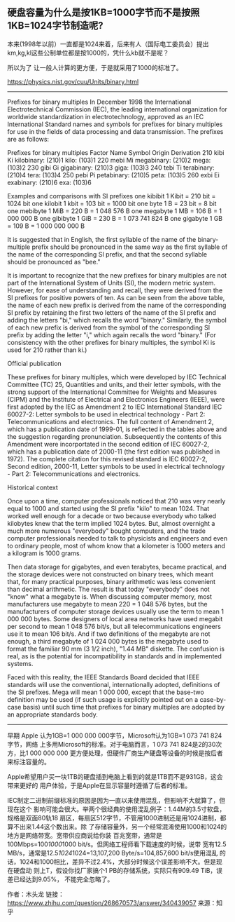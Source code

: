 ## 硬盘容量为什么是按1KB=1000字节而不是按照1KB=1024字节制造呢?

本来(1998年以前）一直都是1024来着，后来有人（国际电工委员会）提出km,kg,kl这些公制单位都是按1000的，凭什么kb就不是呢？

所以为了 让一般人计算的更方便，于是就采用了1000的标准了。

https://physics.nist.gov/cuu/Units/binary.html

---
Prefixes for binary multiples
In December 1998 the International Electrotechnical Commission (IEC), the leading international organization for worldwide standardization in electrotechnology, approved as an IEC International Standard names and symbols for prefixes for binary multiples for use in the fields of data processing and data transmission. The prefixes are as follows:

Prefixes for binary multiples
 Factor 	Name 	Symbol 	Origin	Derivation 
 210	kibi	Ki	kilobinary: (210)1	kilo: (103)1
 220	mebi	Mi	megabinary: (210)2 	mega: (103)2
 230	gibi	Gi	gigabinary: (210)3	giga: (103)3
 240	tebi	Ti	terabinary: (210)4	tera: (103)4
 250	pebi	Pi	petabinary: (210)5	peta: (103)5
 260	exbi	Ei	exabinary:  (210)6	exa: (103)6

Examples and comparisons with SI prefixes
one kibibit	     1 Kibit = 210 bit  = 1024 bit
one kilobit	     1 kbit  = 103 bit  = 1000 bit
one byte	     1 B     = 23  bit  = 8 bit
one mebibyte	 1 MiB   = 220 B    = 1 048 576 B
one megabyte	 1 MB    = 106 B    = 1 000 000 B
one gibibyte	 1 GiB   = 230 B    = 1 073 741 824 B
one gigabyte	 1 GB    = 109 B    = 1 000 000 000 B

It is suggested that in English, the first syllable of the name of the
binary-multiple prefix should be pronounced in the same way as the first
syllable of the name of the corresponding SI prefix, and that the second
syllable should be pronounced as "bee."

It is important to recognize that the new prefixes for binary multiples are not
part of the International System of Units (SI), the modern metric system.
However, for ease of understanding and recall, they were derived from the SI
prefixes for positive powers of ten. As can be seen from the above table, the
name of each new prefix is derived from the name of the corresponding SI prefix
by retaining the first two letters of the name of the SI prefix and adding the
letters "bi," which recalls the word "binary." Similarly, the symbol of each
new prefix is derived from the symbol of the corresponding SI prefix by adding
the letter "i," which again recalls the word "binary." (For consistency with
the other prefixes for binary multiples, the symbol Ki is used for 210 rather
than ki.)

Official publication

These prefixes for binary multiples, which were developed by IEC Technical
Committee (TC) 25, Quantities and units, and their letter symbols, with the
strong support of the International Committee for Weights and Measures (CIPM)
and the Institute of Electrical and Electronics Engineers (IEEE), were first
adopted by the IEC as Amendment 2 to IEC International Standard IEC 60027-2:
Letter symbols to be used in electrical technology - Part 2: Telecommunications
and electronics. The full content of Amendment 2, which has a publication date
of 1999-01, is reflected in the tables above and the suggestion regarding
pronunciation. Subsequently the contents of this Amendment were incorportated
in the second edition of IEC 60027-2, which has a publication date of 2000-11
(the first edition was published in 1972). The complete citation for this
revised standard is IEC 60027-2, Second edition, 2000-11, Letter symbols to be
used in electrical technology - Part 2: Telecommunications and electronics.

Historical context

Once upon a time, computer professionals noticed that 210 was very nearly equal
to 1000 and started using the SI prefix "kilo" to mean 1024. That worked well
enough for a decade or two because everybody who talked kilobytes knew that the
term implied 1024 bytes. But, almost overnight a much more numerous "everybody"
bought computers, and the trade computer professionals needed to talk to
physicists and engineers and even to ordinary people, most of whom know that a
kilometer is 1000 meters and a kilogram is 1000 grams.

Then data storage for gigabytes, and even terabytes, became practical, and the
storage devices were not constructed on binary trees, which meant that, for
many practical purposes, binary arithmetic was less convenient than decimal
arithmetic. The result is that today "everybody" does not "know" what a
megabyte is. When discussing computer memory, most manufacturers use megabyte
to mean 220 = 1 048 576 bytes, but the manufacturers of computer storage
devices usually use the term to mean 1 000 000 bytes. Some designers of local
area networks have used megabit per second to mean 1 048 576 bit/s, but all
telecommunications engineers use it to mean 106 bit/s. And if two definitions
of the megabyte are not enough, a third megabyte of 1 024 000 bytes is the
megabyte used to format the familiar 90 mm (3 1/2 inch), "1.44 MB" diskette.
The confusion is real, as is the potential for incompatibility in standards and
in implemented systems.

Faced with this reality, the IEEE Standards Board decided that IEEE standards
will use the conventional, internationally adopted, definitions of the SI
prefixes. Mega will mean 1 000 000, except that the base-two definition may be
used (if such usage is explicitly pointed out on a case-by-case basis) until
such time that prefixes for binary multiples are adopted by an appropriate
standards body.

---

早期 Apple 认为1GB=1 000 000 000字节，Microsoft认为1GB=1 073 741 824字节，网络
上多用Microsoft的标准。对于电脑而言，1 073 741 824是2的30次方，比1 000 000 000
更方便处理，但硬件厂商生产硬盘等设备的时候是按后者来标注容量的。

Apple希望用户买一块1TB的硬盘插到电脑上看到的就是1TB而不是931GB，这会带来更好的
用户体验，于是Apple在显示容量时遵循了后者的标准。

IEC制定二进制前缀标准的原因是因为一直以来使用混乱，但影响不大就算了，但现在这个
影响可能会很大。举两个很经典的使用混乱例子：1.44M的3.5寸软盘，规格是双面80轨18
扇区，每扇区512字节，不管用1000进制还是用1024进制，都算不出来1.44这个数出来。除
了存储容量外，另一个经常混淆使用1000和1024的地方是网络带宽。宽带供应商说给你装
百兆宽带，通常是100Mbps=100*1000*1000 bit/s。但网络工程师看下载速度的时候，说带
宽有12.5 MB/s，通常是12.5*1024*1024=13,107,200 Byte/s=104,857,600 bit/s使用混乱
的话，1024和1000相比，差异不过2.4%，大部分时候这个误差影响不大。但是现在硬盘动
则上T，假设你找厂家搞个1 PB的存储系统，实际只有909.49 TiB，误差已经达到9.05%，
不能完全忽略了。

作者：木头龙
链接：https://www.zhihu.com/question/268670573/answer/340439057
来源：知乎



